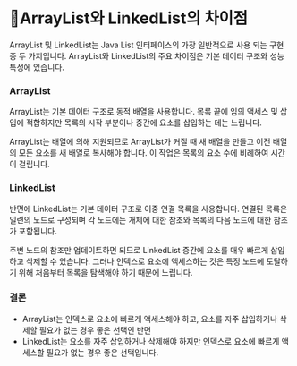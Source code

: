 # ArrayList와 LinkedList의 차이점

ArrayList 및 LinkedList는 Java List 인터페이스의 가장 일반적으로 사용 되는 구현 중 두 가지입니다. ArrayList와 LinkedList의 주요 차이점은 기본 데이터 구조와 성능 특성에 있습니다.

### ArrayList

ArrayList는 기본 데이터 구조로 동적 배열을 사용합니다. 목록 끝에 임의 액세스 및 삽입에 적합하지만 목록의 시작 부분이나 중간에 요소를 삽입하는 데는 느립니다.&#x20;

ArrayList는 배열에 의해 지원되므로 ArrayList가 커질 때 새 배열을 만들고 이전 배열의 모든 요소를 ​​새 배열로 복사해야 합니다. 이 작업은 목록의 요소 수에 비례하여 시간이 걸립니다.

### LinkedList

반면에 LinkedList는 기본 데이터 구조로 이중 연결 목록을 사용합니다. 연결된 목록은 일련의 노드로 구성되며 각 노드에는 개체에 대한 참조와 목록의 다음 노드에 대한 참조가 포함됩니다.&#x20;

주변 노드의 참조만 업데이트하면 되므로 LinkedList 중간에 요소를 매우 빠르게 삽입하고 삭제할 수 있습니다. 그러나 인덱스로 요소에 액세스하는 것은 특정 노드에 도달하기 위해 처음부터 목록을 탐색해야 하기 때문에 느립니다.

### 결론

* ArrayList는 인덱스로 요소에 빠르게 액세스해야 하고, 요소를 자주 삽입하거나 삭제할 필요가 없는 경우 좋은 선택인 반면&#x20;
* LinkedList는 요소를 자주 삽입하거나 삭제해야 하지만 인덱스로 요소에 빠르게 액세스할 필요가 없는 경우 좋은 선택입니다.
